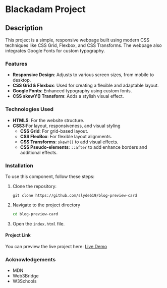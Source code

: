 # Blackadam Project

## Description

This project is a simple, responsive webpage built using modern CSS techniques like CSS Grid, Flexbox, and CSS Transforms. The webpage also integrates Google Fonts for custom typography.



### **Features**
- **Responsive Design**: Adjusts to various screen sizes, from mobile to desktop.
- **CSS Grid & Flexbox**: Used for creating a flexible and adaptable layout.
- **Google Fonts**: Enhanced typography using custom fonts.
- **CSS skewY() Transform**: Adds a stylish visual effect.

### Technologies Used
- **HTML5**: For the website structure.
- **CSS3**:For layout, responsiveness, and visual styling
    - **CSS Grid**: For grid-based layout.
    - **CSS FlexBox**: For flexible layout alignments.
    - **CSS Transforms**: ```skewY()``` to add visual effects.
    - **CSS Pseudo-elements**: ```::after``` to add enhance borders and additional effects.


### Installation

To use this component, follow these steps:

1. Clone the repository:
    ```git
    git clone https://github.com/slyde619/blog-preview-card
    ```
2. Navigate to the project directory
   ```bash
   cd blog-preview-card
   ```
3. Open the ```index.html``` file.

#### **Project Link**

You can preview the live project here: [Live Demo](https://previewblogger.netlify.app/)

### Acknowledgements
- MDN
- Web3Bridge
- W3Schools